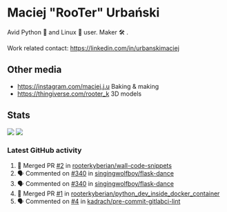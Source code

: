 # Maciej "RooTer" Urbański

Avid Python 🐍 and Linux 🐧 user.
Maker 🛠 .

Work related contact: https://linkedin.com/in/urbanskimaciej

## Other media

* https://instagram.com/maciej.j.u Baking & making
* https://thingiverse.com/rooter_k 3D models

## Stats

![](https://github-readme-stats.vercel.app/api?username=rooterkyberian&hide_title=true&show_icons=true&count_private=true&theme=graywhite)
![](https://komarev.com/ghpvc/?username=rooterkyberian&color=lightgray&style=flat-square)

### Latest GitHub activity
<!--START_SECTION:activity-->
1. 🎉 Merged PR [#2](https://github.com/rooterkyberian/wall-code-snippets/pull/2) in [rooterkyberian/wall-code-snippets](https://github.com/rooterkyberian/wall-code-snippets)
2. 🗣 Commented on [#340](https://github.com/singingwolfboy/flask-dance/issues/340) in [singingwolfboy/flask-dance](https://github.com/singingwolfboy/flask-dance)
3. 🗣 Commented on [#340](https://github.com/singingwolfboy/flask-dance/issues/340) in [singingwolfboy/flask-dance](https://github.com/singingwolfboy/flask-dance)
4. 🎉 Merged PR [#1](https://github.com/rooterkyberian/python_dev_inside_docker_container/pull/1) in [rooterkyberian/python_dev_inside_docker_container](https://github.com/rooterkyberian/python_dev_inside_docker_container)
5. 🗣 Commented on [#4](https://github.com/kadrach/pre-commit-gitlabci-lint/issues/4) in [kadrach/pre-commit-gitlabci-lint](https://github.com/kadrach/pre-commit-gitlabci-lint)
<!--END_SECTION:activity-->
